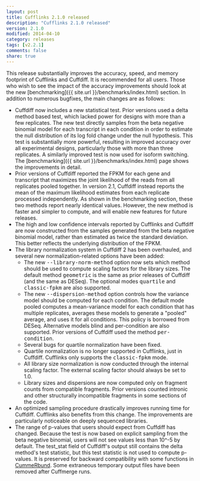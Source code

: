```yaml
---
layout: post
title: Cufflinks 2.1.0 released
description: "Cufflinks 2.1.0 released"
version: 2.1.0
modified: 2014-04-10
category: releases
tags: [v2.2.1]
comments: false
share: true
---
```

This release substantially improves the accuracy, speed, and memory footprint of Cufflinks and Cuffdiff. It is recommended for all users. Those who wish to see the impact of the accuracy improvements should look at the new [benchmarking]({{ site.url }}/benchmarks/index.html) section. In addition to numerous bugfixes, the main changes are as follows:

- Cuffdiff now includes a new statistical test. Prior versions used a delta method based test, which lacked power for designs with more than a few replicates. The new test directly samples from the beta negative binomial model for each transcript in each condition in order to estimate the null distribution of its log fold change under the null hypothesis. This test is substantially more powerful, resulting in improved accuracy over all experimental designs, particularly those with more than three replicates. A similarly improved test is now used for isoform switching. The [benchmarking]({{ site.url }}/benchmarks/index.html) page shows the improvements in detail.
- Prior versions of Cuffdiff reported the FPKM for each gene and transcript that maximizes the joint likelihood of the reads from all replicates pooled together. In version 2.1, Cuffdiff instead reports the mean of the maximum likelihood estimates from each replicate processed independently. As shown in the benchmarking section, these two methods report nearly identical values. However, the new method is faster and simpler to compute, and will enable new features for future releases.
- The high and low confidence intervals reported by Cufflinks and Cuffdiff are now constructed from the samples generated from the beta negative binomial model, rather than estimated as twice the standard deviation. This better reflects the underlying distribution of the FPKM.
- The library normalization system in Cuffdiff 2 has been overhauled, and several new normalization-related options have been added:
	- The new <tt>--library-norm-method</tt> option now sets which method should be used to compute scaling factors for the library sizes. The default method <tt>geometric</tt> is the same as prior releases of Cuffdiff (and the same as DESeq). The optional modes 
    <tt>quartile</tt> and <tt>classic-fpkm</tt> are also supported.
	- The new <tt>--dispersion-method</tt> option controls how the variance model should be computed for each condition. The default mode pooled computes a mean-variance model for each condition that has multiple replicates, averages these models to generate a "pooled" average, and uses it for all conditions. This policy is borrowed from DESeq. Alternative models blind and per-condition are also supported. Prior versions of Cuffdiff used the method <tt>per-condition</tt>.
	- Several bugs for quartile normalization have been fixed.
	- Quartile normalization is no longer supported in Cufflinks, just in Cuffdiff. Cufflinks only supports the <tt>classic-fpkm</tt> mode.
	- All library size normalization is now conducted through the internal scaling factor. The external scaling factor should always be set to 1.0.
	- Library sizes and dispersions are now computed only on fragment counts from compatible fragments. Prior versions counted intronic and other structurally incompatible fragments in some sections of the code.
- An optimized sampling procedure drastically improves running time for Cuffdiff. Cufflinks also benefits from this change. The improvements are particularly noticeable on deeply sequenced libraries.
- The range of p-values that users should expect from Cuffdiff has changed. Because the test is now based on explicit sampling from the beta negative binomial, users will not see values less than 10^-5 by default. The test_stat field of Cuffdiff's output still contains the delta method's test statistic, but this test statistic is not used to compute p-values. It is preserved for backward compatibility with some functions in [CummeRbund](http://compbio.mit.edu/cummeRbund/).
Some extraneous temporary output files have been removed after Cuffmerge runs.
